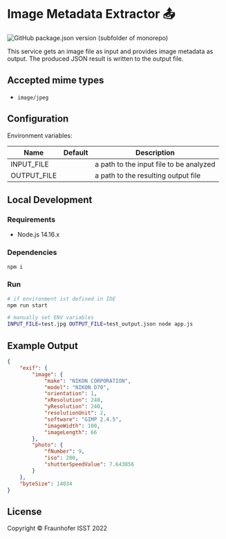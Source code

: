 # Image Metadata Extractor 📤

![GitHub package.json version (subfolder of monorepo)](https://img.shields.io/github/package-json/v/FraunhoferISST/diva?color=green&filename=faas%2Fimage-metadata-extractor%2Fpackage.json)

This service gets an image file as input and provides image metadata as output.
The produced JSON result is written to the output file.

## Accepted mime types

+ `image/jpeg`

## Configuration

Environment variables:

| Name | Default | Description |
| --- | --- | --- |
| INPUT_FILE | | a path to the input file to be analyzed |
| OUTPUT_FILE | | a path to the resulting output file |

## Local Development

### Requirements

+ Node.js 14.16.x

### Dependencies

```sh
npm i
```

### Run

```sh
# if environment ist defined in IDE
npm run start

# manually set ENV variables
INPUT_FILE=test.jpg OUTPUT_FILE=test_output.json node app.js
```

## Example Output

```json
{
    "exif": {
        "image": {
            "make": "NIKON CORPORATION",
            "model": "NIKON D70",
            "orientation": 1,
            "xResolution": 240,
            "yResolution": 240,
            "resolutionUnit": 2,
            "software": "GIMP 2.4.5",
            "imageWidth": 100,
            "imageLength": 66
        },
        "photo": {
            "fNumber": 9,
            "iso": 200,
            "shutterSpeedValue": 7.643856
        }
    },
    "byteSize": 14034
}
```

## License

Copyright © Fraunhofer ISST 2022
